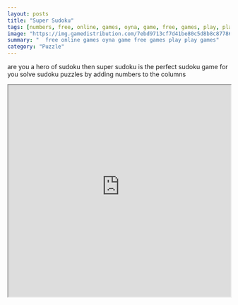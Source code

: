 ```yaml
---
layout: posts
title: "Super Sudoku"
tags: [numbers, free, online, games, oyna, game, free, games, play, play, games]
image: "https://img.gamedistribution.com/7ebd9713cf7d41be80c5d8b8c87786fa.jpg"
summary: "  free online games oyna game free games play play games"
category: "Puzzle"
---
```


are you a hero of sudoku then super sudoku is the perfect sudoku game for you solve sudoku puzzles by adding numbers to the columns

<iframe width="100%" height="480px;" src="https://html5.gamedistribution.com/7ebd9713cf7d41be80c5d8b8c87786fa/"></iframe>